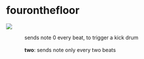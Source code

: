 
<a name=fouronthefloor></a><br>
# <b>fouronthefloor</b>
<img src="../images/fouronthefloor.png"><br>
<div style="display:inline-block;margin-left:50px;">
sends note 0 every beat, to trigger a kick drum<br/><br/>
<b>two</b>: sends note only every two beats<br>
